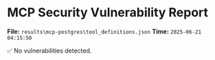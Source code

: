 # MCP Security Vulnerability Report
**File:** `results\mcp-postgres\tool_definitions.json`
**Time:** `2025-06-21 04:15:50`

✅ No vulnerabilities detected.